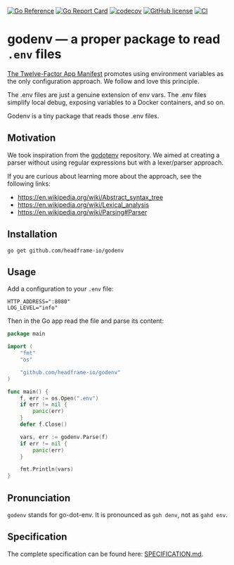 [![Go Reference](https://pkg.go.dev/badge/github.com/headframe-io/godenv.svg)](https://pkg.go.dev/github.com/headframe-io/godenv)
[![Go Report Card](https://goreportcard.com/badge/github.com/headframe-io/godenv)](https://goreportcard.com/report/github.com/headframe-io/godenv)
[![codecov](https://codecov.io/gh/headframe-io/godenv/branch/main/graph/badge.svg?token=7A6DTWE9BK)](https://codecov.io/gh/headframe-io/godenv)
[![GitHub license](https://img.shields.io/github/license/headframe-io/godenv)](https://github.com/headframe-io/godenv/blob/main/LICENSE)
[![CI](https://github.com/headframe-io/godenv/actions/workflows/auto.push.golang-tests.yml/badge.svg)](https://github.com/headframe-io/godenv/actions/workflows/auto.push.golang-tests.yml)

# godenv — a proper package to read `.env` files

[The Twelve-Factor App Manifest] promotes using environment variables as the only configuration
approach. We follow and love this principle.

The .env files are just a genuine extension of env vars. The .env files simplify local debug,
exposing variables to a Docker containers, and so on.

Godenv is a tiny package that reads those .env files.

## Motivation

We took inspiration from the [godotenv] repository. We aimed at creating a parser without using
regular expressions but with a lexer/parser approach.

If you are curious about learning more about the approach, see the following links:

- https://en.wikipedia.org/wiki/Abstract_syntax_tree
- https://en.wikipedia.org/wiki/Lexical_analysis
- https://en.wikipedia.org/wiki/Parsing#Parser

## Installation

```shell
go get github.com/headframe-io/godenv
```

## Usage

Add a configuration to your `.env` file:

```dotenv
HTTP_ADDRESS=":8080"
LOG_LEVEL="info"
```

Then in the Go app read the file and parse its content:

```go
package main

import (
	"fmt"
	"os"

	"github.com/headframe-io/godenv"
)

func main() {
	f, err := os.Open(".env")
	if err != nil {
		panic(err)
	}
	defer f.Close()

	vars, err := godenv.Parse(f)
	if err != nil {
		panic(err)
	}

	fmt.Println(vars)
}
```

## Pronunciation

`godenv` stands for go-dot-env. It is pronounced as `goh denv`, not as `gahd env`.

## Specification

The complete specification can be found here: [SPECIFICATION.md](SPECIFICATION.md).

[//]: # (Links)

[godotenv]: https://github.com/joho/godotenv

[The Twelve-Factor App Manifest]: https://12factor.net/
